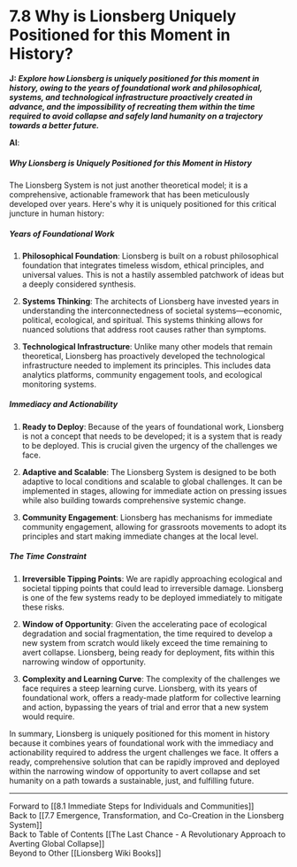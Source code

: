 # 7.8 Why is Lionsberg Uniquely Positioned for this Moment in History?

**J: *Explore how Lionsberg is uniquely positioned for this moment in history, owing to the years of foundational work and philosophical, systems, and technological infrastructure proactively created in advance, and the impossibility of recreating them within the time required to avoid collapse and safely land humanity on a trajectory towards a better future.***

**AI**: 
##### Why Lionsberg is Uniquely Positioned for this Moment in History

The Lionsberg System is not just another theoretical model; it is a comprehensive, actionable framework that has been meticulously developed over years. Here's why it is uniquely positioned for this critical juncture in human history:

##### Years of Foundational Work

1. **Philosophical Foundation**: Lionsberg is built on a robust philosophical foundation that integrates timeless wisdom, ethical principles, and universal values. This is not a hastily assembled patchwork of ideas but a deeply considered synthesis.
    
2. **Systems Thinking**: The architects of Lionsberg have invested years in understanding the interconnectedness of societal systems—economic, political, ecological, and spiritual. This systems thinking allows for nuanced solutions that address root causes rather than symptoms.
    
3. **Technological Infrastructure**: Unlike many other models that remain theoretical, Lionsberg has proactively developed the technological infrastructure needed to implement its principles. This includes data analytics platforms, community engagement tools, and ecological monitoring systems.
    

##### Immediacy and Actionability

1. **Ready to Deploy**: Because of the years of foundational work, Lionsberg is not a concept that needs to be developed; it is a system that is ready to be deployed. This is crucial given the urgency of the challenges we face.
    
2. **Adaptive and Scalable**: The Lionsberg System is designed to be both adaptive to local conditions and scalable to global challenges. It can be implemented in stages, allowing for immediate action on pressing issues while also building towards comprehensive systemic change.
    
3. **Community Engagement**: Lionsberg has mechanisms for immediate community engagement, allowing for grassroots movements to adopt its principles and start making immediate changes at the local level.
    

##### The Time Constraint

1. **Irreversible Tipping Points**: We are rapidly approaching ecological and societal tipping points that could lead to irreversible damage. Lionsberg is one of the few systems ready to be deployed immediately to mitigate these risks.
    
2. **Window of Opportunity**: Given the accelerating pace of ecological degradation and social fragmentation, the time required to develop a new system from scratch would likely exceed the time remaining to avert collapse. Lionsberg, being ready for deployment, fits within this narrowing window of opportunity.
    
3. **Complexity and Learning Curve**: The complexity of the challenges we face requires a steep learning curve. Lionsberg, with its years of foundational work, offers a ready-made platform for collective learning and action, bypassing the years of trial and error that a new system would require.
    

In summary, Lionsberg is uniquely positioned for this moment in history because it combines years of foundational work with the immediacy and actionability required to address the urgent challenges we face. It offers a ready, comprehensive solution that can be rapidly improved and deployed within the narrowing window of opportunity to avert collapse and set humanity on a path towards a sustainable, just, and fulfilling future.

____

Forward to [[8.1 Immediate Steps for Individuals and Communities]]  
Back to [[7.7 Emergence, Transformation, and Co-Creation in the Lionsberg System]]  
Back to Table of Contents [[The Last Chance - A Revolutionary Approach to Averting Global Collapse]]  
Beyond to Other [[Lionsberg Wiki Books]]  
